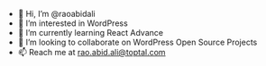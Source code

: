 - 👋 Hi, I’m @raoabidali
- 👀 I’m interested in WordPress
- 🌱 I’m currently learning React Advance
- 💞️ I’m looking to collaborate on WordPress Open Source Projects
- 📫 Reach me at rao.abid.ali@toptal.com

<!---
raoabidali/raoabidali is a ✨ special ✨ repository because its `README.md` (this file) appears on your GitHub profile.
You can click the Preview link to take a look at your changes.
--->
